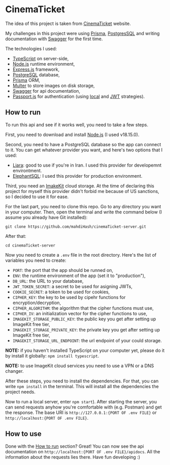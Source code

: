 # CinemaTicket

The idea of this project is taken from [CinemaTicket](https://cinematicket.org) website.

My challenges in this project were using [Prisma](https://prisma.io), [PostgresSQL](https://postgresql.org) and writing documentation with [Swagger](https://swagger.io) for the first time.

The technologies I used:
- [TypeScript](https://typescriptlang.org) on server-side,
- [Node.js](https://nodejs.org/en) runtime environment,
- [Express.js](https://expressjs.com) framework,
- [PostgreSQL](https://postgresql.org) database,
- [Prisma](https://prisma.io) ORM,
- [Multer](https://github.com/expressjs/multer) to store images on disk storage,
- [Swagger](https://swagger.io/) for api documentation,
- [Passport.js](http://www.passportjs.org/) for authentication (using [local](https://www.passportjs.org/packages/passport-local/) and [JWT](http://www.passportjs.org/packages/passport-jwt/) strategies).

## How to run

To run this api and see if it works well, you need to take a few steps.

First, you need to download and install [Node.js](https://nodejs.org/en/download/) (I used v18.15.0).

Second, you need to have a PostgreSQL database so the app can connect to it. You can get whatever provider you want, and here's two options that I used:
- [Liara](https://liara.ir): good to use if you're in Iran. I used this provider for developemnt environtment.
- [ElephantSQL](https://elephantsql.com): I used this provider for production environment.

Third, you need an [ImakeKit](https://imagekit.io) cloud storage. At the time of declaring this project for myself this provider didn't forbid me because of US sanctions, so I decided to use it for ease.

For the last part, you need to clone this repo. Go to any directory you want in your computer. Then, open the terminal and write the command below (I assume you already have Git installed):

```
git clone https://github.com/mahdiHash/cinemaTicket-server.git
```

After that:  

```
cd cinemaTicket-server
```

Now you need to create a `.env` file in the root directory. Here's the list of variables you need to create:
- `PORT`: the port that the app should be runned on,
- `ENV`: the runtime environment of the app (set it to "production"),
- `DB_URL`: the URL to your database,
- `JWT_TOKEN_SECRET`: a secret to be used for asigning JWTs,
- `COOKIE_SECRET`: a token to be used for cookies,
- `CIPHER_KEY`: the key to be used by cipehr functions for encryption/decryption,
- `CIPHER_ALGORITHM`: the algorithm that the cipher functions must use,
- `CIPHER_IV`: an initialization vector for the cipher functions to use,
- `IMAGEKIT_STORAGE_PUBLIC_KEY`: the public key you get after setting up ImageKit free tier,
- `IMAGEKIT_STORAGE_PRIVATE_KEY`: the private key you get after setting up ImageKit free tier,
- `IMAGEKIT_STORAGE_URL_ENDPOINT`: the url endpoint of your could storage.

**NOTE:** if you haven't installed TypeScript on your computer yet, please do it by install it globally: `npm install typescript`.

**NOTE:** to use ImageKit cloud services you need to use a VPN or a DNS changer.

After these steps, you need to install the dependencies. For that, you can write `npm install` in the terminal. This will install all the dependencies the project needs.

Now to run a local server, enter `npm start`). After starting the server, you can send requests anyhow you're comfortable with (e.g. Postman) and get the response. The base URI is `http://127.0.0.1:{PORT OF .env FILE}` or `http://localhost:{PORT OF .env FILE}`.

## How to use

Done with the [How to run](#how-to-run) section? Great! You can now see the api documentation on `http://localhost:{PORT OF .env FILE}/apidocs`. All the information about the requests lies there. Have fun developing :)
